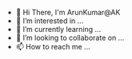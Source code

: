 - 👋 Hi There, I'm ArunKumar@AK
- 👀 I’m interested in ...
- 🌱 I’m currently learning ...
- 💞️ I’m looking to collaborate on ...
- 📫 How to reach me ...

<!---
arunkumarsurla/arunkumarsurla is a ✨ special ✨ repository because its `README.md` (this file) appears on your GitHub profile.
You can click the Preview link to take a look at your changes.
--->
